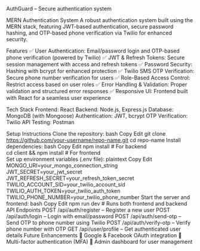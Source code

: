 AuthGuard – Secure authentication system

MERN Authentication System
A robust authentication system built using the MERN stack, featuring JWT-based authentication, secure password hashing, and OTP-based phone verification via Twilio for enhanced security.

Features
✅ User Authentication: Email/password login and OTP-based phone verification (powered by Twilio)
✅ JWT & Refresh Tokens: Secure session management with access and refresh tokens
✅ Password Security: Hashing with bcrypt for enhanced protection
✅ Twilio SMS OTP Verification: Secure phone number verification for users
✅ Role-Based Access Control: Restrict access based on user roles
✅ Error Handling & Validation: Proper validation and structured error responses
✅ Responsive UI: Frontend built with React for a seamless user experience

Tech Stack
Frontend: React
Backend: Node.js, Express.js
Database: MongoDB (with Mongoose)
Authentication: JWT, bcrypt
OTP Verification: Twilio
API Testing: Postman

Setup Instructions
Clone the repository:
bash
Copy
Edit
git clone https://github.com/your-username/repo-name.git
cd repo-name
Install dependencies:
bash
Copy
Edit
npm install  # For backend  
cd client && npm install  # For frontend  
Set up environment variables (.env file):
plaintext
Copy
Edit
MONGO_URI=your_mongo_connection_string
JWT_SECRET=your_jwt_secret
JWT_REFRESH_SECRET=your_refresh_token_secret
TWILIO_ACCOUNT_SID=your_twilio_account_sid
TWILIO_AUTH_TOKEN=your_twilio_auth_token
TWILIO_PHONE_NUMBER=your_twilio_phone_number
Start the server and frontend:
bash
Copy
Edit
npm run dev  # Runs both frontend and backend  
API Endpoints
POST /api/auth/register – Register a new user
POST /api/auth/login – Login with email/password
POST /api/auth/send-otp – Send OTP to phone number using Twilio
POST /api/auth/verify-otp – Verify phone number with OTP
GET /api/user/profile – Get authenticated user details
Future Enhancements
🚀 Google & Facebook OAuth integration
🚀 Multi-factor authentication (MFA)
🚀 Admin dashboard for user management








